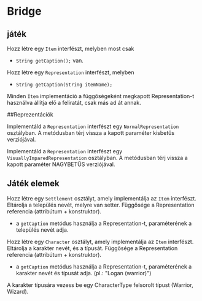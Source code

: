 # Bridge

## játék 

Hozz létre egy `Item` interfészt, melyben most csak 
* `String getCaption();`
van.

Hozz létre egy `Representation` interfészt, melyben
* `String getCaption(String itemName);`

Minden `Item` implementáció a függőségeként megkapott Representation-t
használva állítja elő a feliratát, csak más ad át annak.

##Reprezentációk

Implementáld a `Representation` interfészt egy `NormalRepresentation` osztályban.
A metódusban térj vissza a kapott paraméter kisbetűs verziójával.

Implementáld a `Representation` interfészt egy `VisuallyImparedRepresentation` osztályban.
A metódusban térj vissza a kapott paraméter NAGYBETŰS verziójával.

## Játék elemek

Hozz létre egy `Settlement` osztályt, amely implementálja az `Item` interfészt.
Eltárolja a település nevét, melyre van setter.
Függősége a Representation referencia (attribútum + konstruktor).
* a `getCaption` metódus használja a Representation-t, paraméterének a település nevét adja.

Hozz létre egy `Character` osztályt, amely implementálja az `Item` interfészt.
Eltárolja a karakter nevét, és a típusát.
Függősége a Representation referencia (attribútum + konstruktor).
* a `getCaption` metódus használja a Representation-t, paraméterének a karakter nevét és típusát adja.
(pl.: "Logan (warrior)")

A karakter típusára vezess be egy CharacterType felsorolt típust (Warrior, Wizard).
